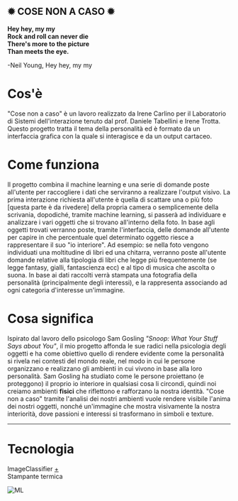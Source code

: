 ✹ COSE NON A CASO ✹
---

**Hey hey, my my  
Rock and roll can never die  
There's more to the picture  
Than meets the eye.**  

-Neil Young, Hey hey, my my


# Cos'è  
"Cose non a caso" è un lavoro realizzato da Irene Carlino per il Laboratorio di Sistemi dell'interazione tenuto dal prof. Daniele Tabellini e Irene Trotta. Questo progetto tratta il tema della personalità ed è formato da un interfaccia grafica con la quale si interagisce e da un output cartaceo.

# Come funziona   
Il progetto combina il machine learning e una serie di domande poste all'utente per raccogliere i dati che serviranno a realizzare l'output visivo. La prima interazione richiesta all'utente è quella di scattare una o più foto [questa parte è da rivedere] della propria camera o semplicemente della scrivania, dopodiché, tramite machine learning, si passerà ad individuare e analizzare i vari oggetti che si trovano all'interno della foto. In base agli oggetti trovati verranno poste, tramite l'interfaccia, delle domande all'utente per capire in che percentuale quel determinato oggetto riesce a rappresentare il suo "io interiore". Ad esempio: se nella foto vengono individuati una moltitudine di libri ed una chitarra, verranno poste all'utente domande relative alla tipologia di libri che legge più frequentemente (se legge fantasy, gialli, fantascienza ecc) e al tipo di musica che ascolta o suona. In base ai dati raccolti verrà stampata una fotografia della personalità (principalmente degli interessi), e la rappresenta associando ad ogni categoria d'interesse un'immagine.

# Cosa significa  
Ispirato dal lavoro dello psicologo Sam Gosling *"Snoop: What Your Stuff Says about You"*, il mio progetto  affonda le sue radici nella psicologia degli oggetti e ha come obiettivo quello di rendere evidente come la personalità si rivela nei contesti del mondo reale, nel modo in cui le persone organizzano e realizzano gli ambienti in cui vivono in base alla loro personalità. Sam Gosling ha studiato come le persone proiettano (e proteggono) il proprio io interiore in qualsiasi cosa li circondi, quindi noi creiamo ambienti **fisici** che riflettono e rafforzano la nostra identità. "Cose non a caso" tramite l'analisi dei nostri ambienti vuole rendere visibile l'anima dei nostri oggetti, nonché un'immagine che mostra visivamente la nostra interiorità, dove passioni e interessi si trasformano in simboli e texture.


---
# Tecnologia
ImageClassifier [+](https://learn.ml5js.org/#/reference/image-classifier)  
Stampante termica  

![ML](https://user-images.githubusercontent.com/79697764/116565517-3e985280-a906-11eb-8e86-a49b4c892228.png)
